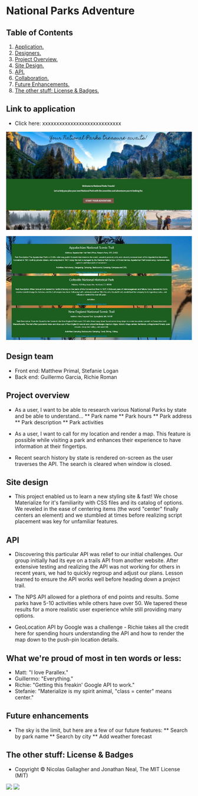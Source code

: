 # National Parks Adventure

## Table of Contents
1. [ Application. ](#application)
2. [ Designers. ](#designers)
2. [ Project Overview. ](#overview)
3. [ Site Design. ](#design)
4. [ API. ](#api)
5. [ Collaboration. ](#collaboration)
6. [ Future Enhancements. ](#future)
7. [ The other stuff: License & Badges. ](#streetcred)


<a name="application"></a>
## Link to application

* Click here: xxxxxxxxxxxxxxxxxxxxxxxxxxxx

![Homepage image](https://github.com/guie01/Project-W7-Group-5/blob/main/assets/Photos/index.JPG)

![Results image](https://github.com/guie01/Project-W7-Group-5/blob/main/assets/Photos/form.JPG)

<a name="designers"></a>
## Design team

* Front end: Matthew Primal, Stefanie Logan
* Back end: Guillermo Garcia, Richie Roman

<a name="overview"></a>
## Project overview

* As a user, I want to be able to research various National Parks by state and be able to understand...
** Park name
** Park hours
** Park address
** Park description
** Park activities

* As a user, I want to call for my location and render a map. This feature is possible while visiting a park and enhances their experience to have information at their fingertips.

* Recent search history by state is rendered on-screen as the user traverses the API. The search is cleared when window is closed.

<a name="design"></a>
## Site design

* This project enabled us to learn a new styling site & fast! We chose Materialize for it's familiarity with CSS files and its catalog of options. We reveled in the ease of centering items (the word "center" finally centers an element) and we stumbled at times before realizing script placement was key for unfamiliar features.

<a name="api"></a>
## API

* Discovering this particular API was relief to our initial challenges. Our group initially had its eye on a trails API from another website. After extensive testing and realizing the API was not working for others in recent years, we had to quickly regroup and adjust our plans. Lesson learned to ensure the API works well before heading down a project trail.

* The NPS API allowed for a plethora of end points and results. Some parks have 5-10 activities while others have over 50. We tapered these results for a more realistic user experience while still providing many options.

* GeoLocation API by Google was a challenge - Richie takes all the credit here for spending hours understanding the API and how to render the map down to the push-pin location details.

<a name="collaboration"></a>
## What we're proud of most in ten words or less:

* Matt: "I love Parallex."
* Guillermo: "Everything."
* Richie: "Getting this freakin' Google API to work."
* Stefanie: "Materialize is my spirit animal, "class = center" means center."

<a name="future"></a>
## Future enhancements

* The sky is the limit, but here are a few of our future features:
** Search by park name
** Search by city
** Add weather forecast

<a name="streetcred"></a>
## The other stuff: License & Badges

* Copyright © Nicolas Gallagher and Jonathan Neal, The MIT License (MIT)

<img src="https://img.shields.io/badge/html5%20-%23E34F26.svg?&style=for-the-badge&logo=html5&logoColor=white"/>

<img src="https://img.shields.io/badge/css3%20-%231572B6.svg?&style=for-the-badge&logo=css3&logoColor=white"/>

